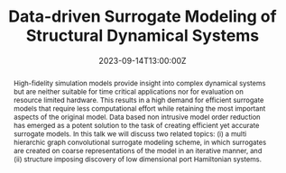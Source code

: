 ---
title: Data-driven Surrogate Modeling of Structural Dynamical Systems

event: Seminar Visit @ DICA
# event_url: https://example.org

location: Politecnico Milano, Milan
address:
  street: Piazza Leonardo da Vinci 32
  city: Milan
  region: Lombardy
  postcode: '20133'
  country: Italy

summary: This talk discusses a multi-hierarchic graph convolutional surrogate modeling approach and the discovery of low-dimensional port Hamiltonian systems with imposed structure.
abstract: 'High-fidelity simulation models provide insight into complex dynamical systems but are neither suitable for time critical applications nor for evaluation on resource limited hardware. This results in a high demand for efficient surrogate models that require less computational effort while retaining the most important aspects of the original model. 
Data based non intrusive model order reduction has emerged as a potent solution
to the task of creating efficient yet accurate surrogate models. In this talk we will discuss two related topics:
(i) a multi hierarchic graph convolutional surrogate modeling scheme, in which
surrogates are created on coarse representations of the model in an iterative manner, and
(ii) structure imposing discovery of low dimensional port Hamiltonian systems.'

# Talk start and end times.
#   End time can optionally be hidden by prefixing the line with `#`.
date: '2023-09-14T13:00:00Z'
date_end: '2023-09-14T15:00:00Z'
all_day: false

# Schedule page publish date (NOT talk date).
publishDate: '2017-01-01T00:00:00Z'

authors: []
tags: []

# Is this a featured talk? (true/false)
featured: false

image:
  # caption: ''
  focal_point: Right

# links:
#   # - icon: twitters
#     # icon_pack: fab
#     # name: Follow
#     # url: https://twitter.com/georgecushen
#   url_code: ''
#   url_pdf: ''
#   url_slides: ''
#   url_video: ''
# 
# Markdown Slides (optional).
#   Associate this talk with Markdown slides.
#   Simply enter your slide deck's filename without extension.
#   E.g. `slides = "example-slides"` references `content/slides/example-slides.md`.
#   Otherwise, set `slides = ""`.
slides: ""

# Projects (optional).
#   Associate this post with one or more of your projects.
#   Simply enter your project's folder or file name without extension.
#   E.g. `projects = ["internal-project"]` references `content/project/deep-learning/index.md`.
#   Otherwise, set `projects = []`.
projects: 
  - []
---